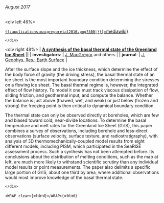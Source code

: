 ###### August 2017

\<div left 46%\>

[`{{:applications:macgregoretal2016.png?300|}}`{=mediawiki}](http://dx.doi.org/10.1002/2015JF003803)

```{=html}
</div>
```
\<div right 48%\> \| **[A synthesis of the basal thermal state of the
Greenland Ice
Sheet](http://dx.doi.org/10.1002/2015JF003803)** \|\| \|
**investigators**: \| [J.
MacGregor](https://science.gsfc.nasa.gov/sed/bio/joseph.a.macgregor)
and others \| \| **journal**: \| [J. Geophys. Res.: Earth
Surface](http://agupubs.onlinelibrary.wiley.com/hub/jgr/journal/10.1002/(ISSN)2169-9011/)
\|

After the surface slope and the ice thickness, which determine the
effect of the body force of gravity (the driving stress), the basal
thermal state of an ice sheet is the most important boundary condition
determining the stresses on a flowing ice sheet. The basal thermal
regime is, however, the integrated effect of flow history. To model it
one must track viscous dissipation of flow, sliding friction, and
geothermal input, and compute the balance. Whether the balance is just
above (thawed, wet, and weak) or just below (frozen and strong) the
freezing point is then critical to dynamical boundary condition.

The thermal state can only be observed directly at boreholes, which are
few and biased toward cold, near-divide locations. To determine the
basal temperature and melt rates for the Greenland Ice Sheet (GrIS),
this paper combines a survey of observations, including borehole and
less-direct observations (surface velocity, surface texture, and
radiostratigraphy), with analysis of 3D thermomechanically-coupled model
results from eight different models, including PISM, which participated
in the SeaRISE assessment process. Such a synthesis has not been
attempted before. Its conclusions about the distribution of melting
conditions, such as the map at left, are much more likely to withstand
scientific scrutiny than any individual model results or point
measurements. The paper also delimits a specific large portion of GrIS,
about one third by area, where additional observations would most
improve knowledge of the basal thermal state.

```{=html}
</div>
```
`<WRAP clear>`{=html}`</WRAP>`{=html}
